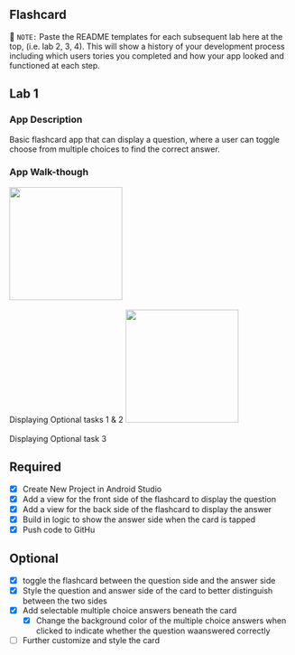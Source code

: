 ## Flashcard

📝 `NOTE:` Paste the README templates for each subsequent lab here at the top, (i.e. lab 2, 3, 4). This will show a history of your development process including which users tories you completed and how your app looked and functioned at each step.

## Lab 1

### App Description
Basic flashcard app that can display a question, where a user can toggle choose from multiple choices to find the correct answer.


### App Walk-though
<img src="https://github.com/michellebau/Flashcard/raw/master/Lab1%20-%20Optionals%201%20%26%202.gif" width=200><br><br>
Displaying Optional tasks 1 & 2
<img src="https://github.com/michellebau/Flashcard/raw/master/Lab1%20-%20Optional%203.gif" width=200><br><br>
Displaying Optional task 3

## Required
- [x] Create New Project in Android Studio
- [x] Add a view for the front side of the flashcard to display the question
- [x] Add a view for the back side of the flashcard to display the answer
- [x] Build in logic to show the answer side when the card is tapped
- [x] Push code to GitHu
## Optional
- [x] toggle the flashcard between the question side and the answer side
- [x] Style the question and answer side of the card to better distinguish between the two sides
- [x] Add selectable multiple choice answers beneath the card
   - [x] Change the background color of the multiple choice answers when clicked to indicate whether the question waanswered correctly
- [ ] Further customize and style the card
